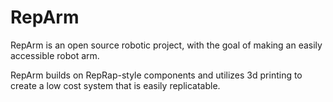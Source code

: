 # RepArm

RepArm is an open source robotic project, with the goal of making an easily accessible robot arm. 

RepArm builds on RepRap-style components and utilizes 3d printing to create a low cost system that is easily replicatable.

